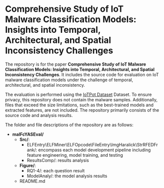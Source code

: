 # Comprehensive Study of IoT Malware Classification Models: Insights into Temporal, Architectural, and Spatial Inconsistency Challenges

The repository is for the paper **Comprehensive Study of IoT Malware Classification Models: Insights into Temporal, Architectural, and Spatial Inconsistency Challenges**. It includes the source code for evaluation on IoT malware classification models under the challenge of temporal, architectural, and spatial inconsistency.

The evaluation is performed using the [IoTPot Dataset](https://sec.ynu.codes/iot/) Dataset. To ensure privacy, this repository does not contain the malware samples. Additionally, files that exceed the size limitations, such as the best-trained models and extracted features, are not included. The repository primarily consists of the source code and analysis results. 

The folder and file descriptions of the repository are as follows:

- **malFcYASEval/**
  - **Src/**: 
    - ELFEntry\ELFMiner\ELFOpcode\FileEntry\ImgHaralick\StrRFEDFrank/: encompass each model development pipeline including feature engineering, model training, and testing
    - ResultsComp/: results analysis
  - **Figure/**:
    - RQ1-4/: each question result
    - ModelAnaly/: the model analysis results
  - README.md
  
